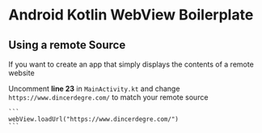 # Android Kotlin WebView Boilerplate

## Using a remote Source

If you want to create an app that simply displays the contents of a remote website

Uncomment **line 23** in `MainActivity.kt` and change `https://www.dincerdegre.com/` to match your remote source

    ```
	webView.loadUrl("https://www.dincerdegre.com/")
	```

